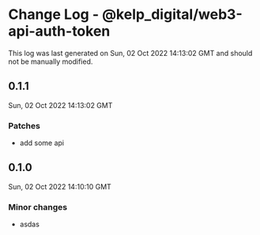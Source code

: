 # Change Log - @kelp_digital/web3-api-auth-token

This log was last generated on Sun, 02 Oct 2022 14:13:02 GMT and should not be manually modified.

## 0.1.1
Sun, 02 Oct 2022 14:13:02 GMT

### Patches

- add some api

## 0.1.0
Sun, 02 Oct 2022 14:10:10 GMT

### Minor changes

- asdas

